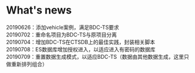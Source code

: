 # What's news
20190626：添加vehicle案例，满足BDC-TS要求  
20190702：重命名项目为BDC-TS与原项目分离  
20190704：增加BDC-TS在CTSDB上的最佳实践，封装相关脚本  
20190708：ES数据库增加授权进入，以适应进入有密码的数据库  
20190709：重置数据生成模式，以适应BDC-TS（数据由其他数据生成，这里只做重新排列组合）  


